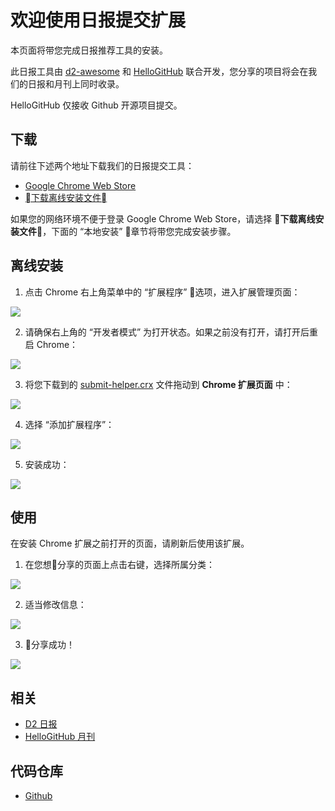 # 欢迎使用日报提交扩展

本页面将带您完成日报推荐工具的安装。

此日报工具由 [d2-awesome](https://github.com/d2-projects/d2-awesome) 和 [HelloGitHub](https://github.com/521xueweihan/HelloGitHub) 联合开发，您分享的项目将会在我们的日报和月刊上同时收录。

HelloGitHub 仅接收 Github 开源项目提交。

## 下载

请前往下述两个地址下载我们的日报提交工具：

* [Google Chrome Web Store](https://chrome.google.com/webstore/detail/推荐到日报/afhhlfojfpchajfpjefojlojfgmmdbbc)
* [下载离线安装文件](https://awesome.fairyever.com/chrome-extension/submit-helper.crx)

如果您的网络环境不便于登录 Google Chrome Web Store，请选择 **下载离线安装文件**，下面的 “本地安装” 章节将带您完成安装步骤。

## 离线安装

1. 点击 Chrome 右上角菜单中的 “扩展程序” 选项，进入扩展管理页面：

![](https://qiniucdn.fairyever.com/20181226093951.png)

2. 请确保右上角的 “开发者模式” 为打开状态。如果之前没有打开，请打开后重启 Chrome：

![](https://qiniucdn.fairyever.com/20181226094136.png)

3. 将您下载到的 [submit-helper.crx](https://awesome.fairyever.com/chrome-extension/submit-helper.crx) 文件拖动到 **Chrome 扩展页面** 中：

![](https://qiniucdn.fairyever.com/20181226103156.png)

4. 选择 “添加扩展程序”：

![](https://qiniucdn.fairyever.com/20181226103203.png)

5. 安装成功：

![](https://qiniucdn.fairyever.com/20181226103209.png)

## 使用

在安装 Chrome 扩展之前打开的页面，请刷新后使用该扩展。

1. 在您想分享的页面上点击右键，选择所属分类：

![](https://qiniucdn.fairyever.com/20181226094155.png)

2. 适当修改信息：

![](https://qiniucdn.fairyever.com/20181226094200.png)

3. 分享成功！

![](https://qiniucdn.fairyever.com/20181226094203.png)

## 相关

* [D2 日报](https://awesome.fairyever.com/daily/)
* [HelloGitHub 月刊](https://github.com/521xueweihan/HelloGitHub)

## 代码仓库

* [Github](https://github.com/d2-projects/d2-awesome-daily-submit-chrome-extension)